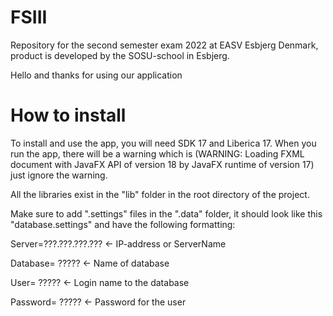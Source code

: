 # FSIII
Repository for the second semester exam 2022 at EASV Esbjerg Denmark, product is developed by the SOSU-school in Esbjerg.

Hello and thanks for using our application

# How to install

To install and use the app, you will need SDK 17 and Liberica 17. When you run the app, there will be a warning which is
(WARNING: Loading FXML document with JavaFX API of version 18 by JavaFX runtime of version 17) just ignore the warning.

All the libraries exist in the "lib" folder in the root directory of the project.

Make sure to add ".settings" files in the ".data" folder, it should look like this "database.settings" and have the following formatting:

Server=???.???.???.??? <- IP-address or ServerName

Database= ????? <- Name of database

User= ????? <- Login name to the database

Password= ????? <- Password for the user
